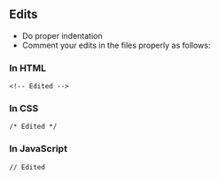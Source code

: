 ## Edits
* Do proper indentation
* Comment your edits in the files properly as follows:

### In HTML
```
<!-- Edited -->
```

### In CSS
```
/* Edited */
```

### In JavaScript
```
// Edited
```
